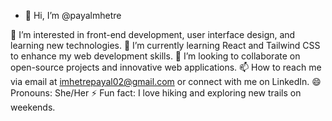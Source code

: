 - 👋 Hi, I’m @payalmhetre

👀 I’m interested in front-end development, user interface design, and learning new technologies.
🌱 I’m currently learning React and Tailwind CSS to enhance my web development skills.
💞️ I’m looking to collaborate on open-source projects and innovative web applications.
📫 How to reach me via email at imhetrepayal02@gmail.com or connect with me on LinkedIn.
😄 Pronouns: She/Her
⚡ Fun fact: I love hiking and exploring new trails on weekends.

<!---
payalmhetre/payalmhetre is a ✨ special ✨ repository because its `README.md` (this file) appears on your GitHub profile.
You can click the Preview link to take a look at your changes.
--->
